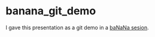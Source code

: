 banana_git_demo
===============
I gave this presentation as a git demo in a [baNaNa sesion].

[baNaNa sesion]: http://projectbanana.github.io/given_lecture/2014/10/30/Bitbucket.html
